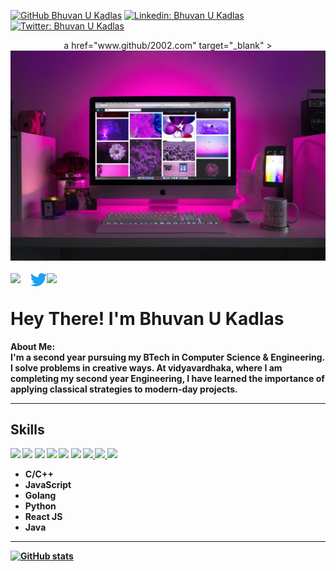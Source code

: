 [![GitHub Bhuvan U Kadlas](https://img.shields.io/github/followers/bhuvan2002?label=follow&style=social)](https://github.com/bhuvan2002)
[![Linkedin: Bhuvan U Kadlas](https://img.shields.io/badge/-Bhuvan%20Kadlas-blue?style=flat-square&logo=Linkedin&logoColor=white&link=https://www.linkedin.com/in/bhuvan-u-kadlas-524b3810b/)](https://www.linkedin.com/in/bhuvan-u-kadlas-524b3810b/)
[![Twitter: Bhuvan U Kadlas](https://img.shields.io/twitter/follow/BKadlas?style=social)](https://twitter.com/BKadlas)

<div align="center">
  a href="www.github/2002.com" target="_blank" ><img src="github-banner.png" alt="Bhuvan U Kadlas"></a>
  <br><br>
<a href="https://www.linkedin.com/in/bhuvan-u-kadlas-524b3810b/" target="_blank" >
  <img align="left" width="32px" src="https://img.icons8.com/fluent/48/000000/linkedin.png"/>
</a>
<a href="https://twitter.com/BKadlas" target="_blank" >
  <img align="left" width="26px" src="Twitter-Logo.png" />
</a>

<a href="mailto:bhuvanumesh123@gmail.com" target="_blank" >
  <img align="left" width="32px" src="https://img.icons8.com/doodle/48/000000/gmail-new.png" />
</a>
  
</div>
<br>
<!-- <img src="https://github.com/TheDudeThatCode/TheDudeThatCode/blob/master/Assets/Hi.gif" width="15px"> -->
<h1>Hey There! I'm Bhuvan U Kadlas</h1>
<b><p> About Me: <br>
I'm a second year pursuing my BTech in Computer Science & Engineering. I solve problems in creative ways. At vidyavardhaka, where I am completing my second year Engineering, I have learned the importance of applying classical strategies to modern-day projects.

</p>
<hr>
<!--  <img src = "https://media2.giphy.com/media/QssGEmpkyEOhBCb7e1/giphy.gif?cid=ecf05e47a0n3gi1bfqntqmob8g9aid1oyj2wr3ds3mg700bl&rid=giphy.gif" width = "15px">  -->
<h2> Skills </h2>
<a href=https://github.com/bhuvan2002><img width ='32px' src ='https://raw.githubusercontent.com/rahulbanerjee26/githubAboutMeGenerator/main/icons/cpp.svg'></a>
<a href=https://github.com/bhuvan2002><img width ='32px' src ='https://raw.githubusercontent.com/rahulbanerjee26/githubAboutMeGenerator/main/icons/html.svg'></a>
<a href=https://github.com/bhuvan2002><img width ='32px' src ='https://raw.githubusercontent.com/rahulbanerjee26/githubAboutMeGenerator/main/icons/css.svg'></a>
<a href=https://github.com/bhuvan2002><img width ='32px' src ='https://raw.githubusercontent.com/rahulbanerjee26/githubAboutMeGenerator/main/icons/javascript.svg'></a>
<a href=https://github.com/bhuvan2002><img width ='32px' src ='https://raw.githubusercontent.com/rahulbanerjee26/githubAboutMeGenerator/main/icons/reactjs.svg'></a>
<a href=https://github.com/bhuvan2002><img width ='32px' src ='https://raw.githubusercontent.com/rahulbanerjee26/githubAboutMeGenerator/main/icons/linux.svg'></a>
<a href=https://github.com/bhuvan2002><img width ='32px' src ='https://raw.githubusercontent.com/rahulbanerjee26/githubAboutMeGenerator/main/icons/github.svg'> </a>
<a href=https://github.com/bhuvan2002><img width ='32px' src ='https://raw.githubusercontent.com/rahulbanerjee26/githubAboutMeGenerator/main/icons/figma.svg'> </a>
<a href=https://github.com/bhuvan2002><img width ='32px' src ='https://www.vectorlogo.zone/logos/netlify/netlify-icon.svg'> </a>

 + C/C++
 + JavaScript
 + Golang
 + Python
 + React JS
 + Java
<hr>
<div align>

[![GitHub stats](https://github-readme-stats.vercel.app/api?username=bhuvan2002&show_icons=true&theme=tokyonight&line_height=27)](https://github.com/bhuvan2002)
<!-- [![Top Langs](https://github-readme-stats.vercel.app/api/top-langs/?username=aniruddhabagal&layout=compact&theme=tokyonight&line_height=27)](https://github.com/aniruddhabagal/github-readme-stats) -->
<!-- ![Github Contribution Graph](https://activity-graph.herokuapp.com/graph?username=aniruddhabagal&bg_color=1a1b26&color=73daca&line=7dcfff&point=bb9af7&area=true&hide_border=true)<br> -->
</div>

</b>





